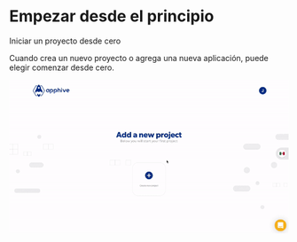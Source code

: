 # Empezar desde el principio

Iniciar un proyecto desde cero

Cuando crea un nuevo proyecto o agrega una nueva aplicación, puede elegir comenzar desde cero.

![Iniciar proyecto desde cero](../.gitbook/assets/start-project-from-scratch.gif)

